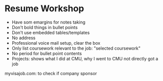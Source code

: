 # Resume Workshop

- Have som emargins for notes taking
- Don't bold things in bullet points
- Don't use embedded tables/templates
- No address
- Professional voice mail setup, clear the box
- Only list coursework relevant to the job: "selected coursework"
- No period for bullet point contents
- Projects: shows what I did at CMU, why I went to CMU not directly got a job

myvisajob.com: to check if company sponsor 